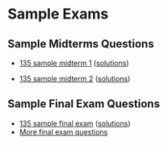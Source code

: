# Sample Exams

## Sample Midterms Questions

- [135 sample midterm 1](sample_midterms/135midterm_sample1.pdf) ([solutions](sample_midterms/135midterm_sample1_solutions.pdf))

- [135 sample midterm 2](sample_midterms/135midterm_sample2.pdf) ([solutions](sample_midterms/135midterm_sample2_solutions.pdf))

## Sample Final Exam Questions

- [135 sample final exam](sample_finals/final_135_sample1.pdf) ([solutions](sample_finals/final_135_sample1_sol.pdf))
- [More final exam questions](more_sample_questions/README.md)

